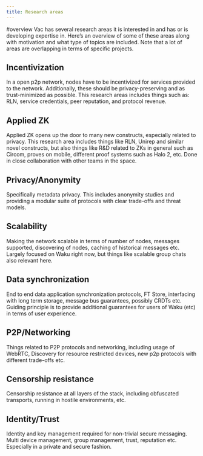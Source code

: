 ```yaml
---
title: Research areas
---
```

#overview
Vac has several research areas it is interested in and has or is developing expertise in. Here’s an overview of some of these areas along with motivation and what type of topics are included. Note that a lot of areas are overlapping in terms of specific projects.

## Incentivization
In a open p2p network, nodes have to be incentivized for services provided to the network. Additionally, these should be privacy-preserving and as trust-minimized as possible. This research areas includes things such as: RLN, service credentials, peer reputation, and protocol revenue.

## Applied ZK
Applied ZK opens up the door to many new constructs, especially related to privacy. This research area includes things like RLN, Unirep and similar novel constructs, but also things like R&D related to ZKs in general such as Circom, proves on mobile, different proof systems such as Halo 2, etc. Done in close collaboration with other teams in the space.

## Privacy/Anonymity
Specifically metadata privacy. This includes anonymity studies and providing a modular suite of protocols with clear trade-offs and threat models.

## Scalability
Making the network scalable in terms of number of nodes, messages supported, discovering of nodes, caching of historical messages etc. Largely focused on Waku right now, but things like scalable group chats also relevant here.

## Data synchronization
End to end data application synchronization protocols, FT Store, interfacing with long term storage, message bus guarantees, possibly CRDTs etc. Guiding principle is to provide additional guarantees for users of Waku (etc) in terms of user experience.

## P2P/Networking
Things related to P2P protocols and networking, including usage of WebRTC, Discovery for resource restricted devices, new p2p protocols with different trade-offs etc.

## Censorship resistance
Censorship resistance at all layers of the stack, including obfuscated transports, running in hostile environments, etc.

## Identity/Trust
Identity and key management required for non-trivial secure messaging. Multi device management, group management, trust, reputation etc. Especially in a private and secure fashion.